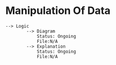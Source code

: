 # Manipulation Of Data
    --> Logic
            --> Diagram
                Status: Ongoing
                File:N/A
            --> Explanation
                Status: Ongoing
                File:N/A
